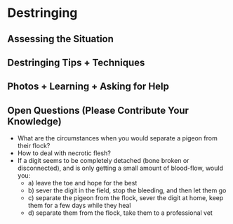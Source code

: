 # Destringing

## Assessing the Situation


## Destringing Tips + Techniques


## Photos + Learning + Asking for Help


## Open Questions (Please Contribute Your Knowledge)

- What are the circumstances when you would separate a pigeon from their flock?
- How to deal with necrotic flesh?
- If a digit seems to be completely detached (bone broken or disconnected), and is only getting a small amount of blood-flow, would you:
	- a) leave the toe and hope for the best
	- b) sever the digit in the field, stop the bleeding, and then let them go 
	- c) separate the pigeon from the flock, sever the digit at home, keep them for a few days while they heal
	- d) separate them from the flock, take them to a professional vet